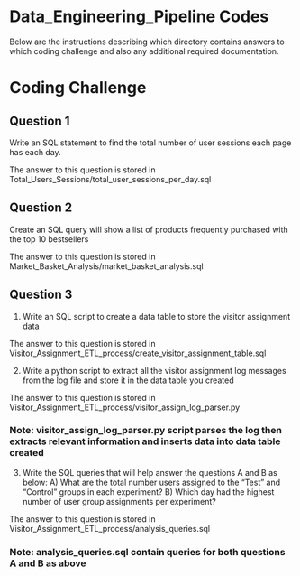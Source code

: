 # Data_Engineering_Pipeline Codes

Below are the instructions describing which directory contains answers to which coding challenge and also any additional required documentation. 

# Coding Challenge

## Question 1 
Write an SQL statement to find the total number of user sessions each page has each day.

The answer to this question is stored in Total_Users_Sessions/total_user_sessions_per_day.sql 

## Question 2
Create an SQL query will show a list of products frequently purchased with the top 10
bestsellers

The answer to this question is stored in Market_Basket_Analysis/market_basket_analysis.sql

## Question 3 

1) Write an SQL script to create a data table to store the visitor assignment data

The answer to this question is stored in Visitor_Assignment_ETL_process/create_visitor_assignment_table.sql

2) Write a python script to extract all the visitor assignment log messages from the log file and
store it in the data table you created

The answer to this question is stored in Visitor_Assignment_ETL_process/visitor_assign_log_parser.py
### Note: visitor_assign_log_parser.py script parses the log then extracts relevant information and inserts data into data table created

3) Write the SQL queries that will help answer the questions A and B as below:
A) What are the total number users assigned to the “Test” and “Control” groups in each
experiment?
B) Which day had the highest number of user group assignments per experiment?

The answer to this question is stored in Visitor_Assignment_ETL_process/analysis_queries.sql
### Note: analysis_queries.sql contain queries for both questions A and B as above 
